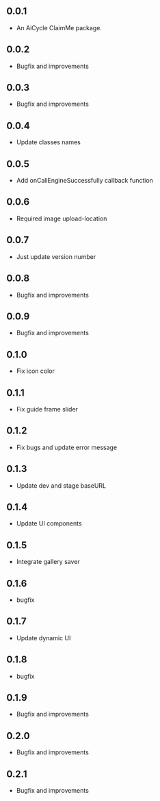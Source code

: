 ## 0.0.1

* An AiCycle ClaimMe package.

## 0.0.2

* Bugfix and improvements

## 0.0.3

* Bugfix and improvements

## 0.0.4

* Update classes names

## 0.0.5

* Add onCallEngineSuccessfully callback function

## 0.0.6

* Required image upload-location

## 0.0.7

* Just update version number

## 0.0.8

* Bugfix and improvements

## 0.0.9

* Bugfix and improvements

## 0.1.0

* Fix icon color

## 0.1.1

* Fix guide frame slider

## 0.1.2

* Fix bugs and update error message

## 0.1.3

* Update dev and stage baseURL

## 0.1.4

* Update UI components

## 0.1.5

* Integrate gallery saver

## 0.1.6

* bugfix

## 0.1.7

* Update dynamic UI

## 0.1.8

* bugfix

## 0.1.9

* Bugfix and improvements

## 0.2.0

* Bugfix and improvements

## 0.2.1

* Bugfix and improvements
